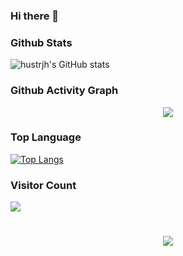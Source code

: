 ### Hi there 👋

<!--
**hustrjh/hustrjh** is a ✨ _special_ ✨ repository because its `README.md` (this file) appears on your GitHub profile.

Here are some ideas to get you started:

- 🔭 I’m currently working on ...
- 🌱 I’m currently learning ...
- 👯 I’m looking to collaborate on ...
- 🤔 I’m looking for help with ...
- 💬 Ask me about ...
- 📫 How to reach me: ...
- 😄 Pronouns: ...
- ⚡ Fun fact: ...
-->

### Github Stats
![hustrjh's GitHub stats](https://github-readme-stats.vercel.app/api?username=hustrjh&show_icons=true&theme=tokyonight)

### Github Activity Graph
<div align="center"> <img src="https://activity-graph.herokuapp.com/graph?username=hustrjh&theme=xcode" /> </div>

### Top Language
[![Top Langs](https://github-readme-stats.vercel.app/api/top-langs/?username=hustrjh&layout=compact)](https://github.com/hustrjh/github-readme-stats)

### Visitor Count
<div> <img src="https://visitor-badge.glitch.me/badge?page_id=hustrjh" /> </div>

<h1 align="center"> <a href=""> <img src="https://readme-typing-svg.herokuapp.com/?lines=console.log(%22Hello%2C%20World!%22);Welcome to my homepage.&center=true&size=27"> </a> </h1>
